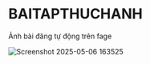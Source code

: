 # BAITAPTHUCHANH 

Ảnh bài đăng tự động trên fage

![Screenshot 2025-05-06 163525](https://github.com/user-attachments/assets/133b36b7-eb02-434b-a0c7-0686a9d599ef)
